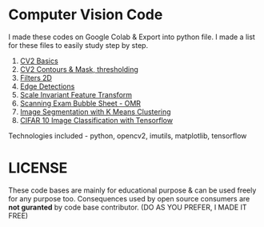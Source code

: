 # Computer Vision Code

I made these codes on Google Colab & Export into python file.
I made a list for these files to easily study step by step.

1. [CV2 Basics](/cv2_tutorials.py)
2. [CV2 Contours & Mask, thresholding](cv2_contours.py)
3. [Filters 2D](filters.py)
4. [Edge Detections](edge_detections.py)
5. [Scale Invariant Feature Transform](sift.py)
6. [Scanning Exam Bubble Sheet - OMR](bubble_exam_sheet_omr.py)
7. [Image Segmentation with K Means Clustering](image_segmentation_with_k_means_clustering.py)
8. [CIFAR 10 Image Classification with Tensorflow](cifar_10_image_classification.py)

Technologies included - python, opencv2, imutils, matplotlib, tensorflow

# LICENSE
These code bases are mainly for educational purpose & can be used freely for any purpose too. Consequences used by open source consumers are **not guranted** by code base contributor. (DO AS YOU PREFER, I MADE IT FREE)